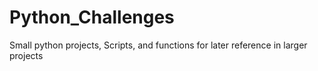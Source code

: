 # Python_Challenges

Small python projects, Scripts, and functions for later reference in larger projects

